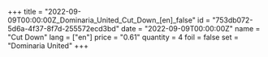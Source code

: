 +++
title = "2022-09-09T00:00:00Z_Dominaria_United_Cut_Down_[en]_false"
id = "753db072-5d6a-4f37-8f7d-255572ecd3bd"
date = "2022-09-09T00:00:00Z"
name = "Cut Down"
lang = ["en"]
price = "0.61"
quantity = 4
foil = false
set = "Dominaria United"
+++

